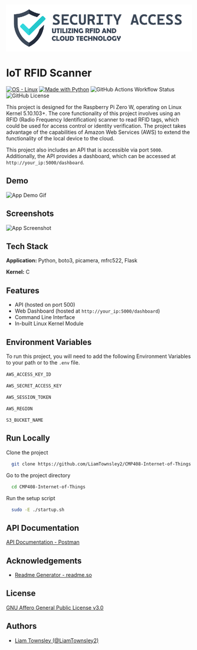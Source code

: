 
![Logo](./.github/logo.png)


# IoT RFID Scanner
[![OS - Linux](https://img.shields.io/badge/OS-Linux-blue?logo=linux&logoColor=white)](https://www.linux.org/ "Go to Linux homepage") 
[![Made with Python](https://img.shields.io/badge/Python->=3.8-blue?logo=python&logoColor=white)](https://python.org "Go to Python homepage")
![GitHub Actions Workflow Status](https://img.shields.io/github/actions/workflow/status/LiamTownsley2/Security-Access/codeql.yml?label=codeql)
![GitHub License](https://img.shields.io/github/license/LiamTownsley2/Security-Access?cacheSeconds=120)

This project is designed for the Raspberry Pi Zero W, operating on Linux Kernel 5.10.103+. The core functionality of this project involves using an RFID (Radio Frequency Identification) scanner to read RFID tags, which could be used for access control or identity verification. The project takes advantage of the capabilities of Amazon Web Services (AWS) to extend the functionality of the local device to the cloud.

This project also includes an API that is accessible via port `5000`. Additionally, the API provides a dashboard, which can be accessed at `http://your_ip:5000/dashboard`.
## Demo

![App Demo Gif](https://via.placeholder.com/468x300?text=App+Demo+Gif)


## Screenshots

![App Screenshot](https://via.placeholder.com/468x300?text=App+Screenshot+Here)


## Tech Stack

**Application:** Python, boto3, picamera, mfrc522, Flask

**Kernel:** C


## Features

- API (hosted on port 500)
- Web Dashboard (hosted at `http://your_ip:5000/dashboard`)
- Command Line Interface
- In-built Linux Kernel Module


## Environment Variables

To run this project, you will need to add the following Environment Variables to your path or to the `.env` file.

`AWS_ACCESS_KEY_ID`

`AWS_SECRET_ACCESS_KEY`

`AWS_SESSION_TOKEN`

`AWS_REGION`

`S3_BUCKET_NAME`



## Run Locally

Clone the project

```bash
  git clone https://github.com/LiamTownsley2/CMP408-Internet-of-Things.git
```

Go to the project directory

```bash
  cd CMP408-Internet-of-Things
```

Run the setup script
```bash
  sudo -E ./startup.sh
```


## API Documentation

[API Documentation - Postman](https://cmp315.postman.co/workspace/New-Team-Workspace~ef0c1772-3d09-4444-98f4-23cfd4ed276a/collection/17093352-3ed4eabc-e8e3-4db1-9764-f164260748e8?action=share&creator=17093352)


## Acknowledgements

 - [Readme Generator - readme.so](https://readme.so/)
## License

[GNU Affero General Public License v3.0](./LICENSE)


## Authors

- [Liam Townsley (@LiamTownsley2)](https://www.github.com/LiamTownsley2)

